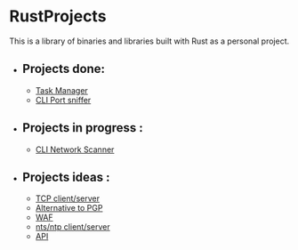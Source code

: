 # __RustProjects__
This is a library of binaries and libraries built with Rust as a personal project.


- ## __Projects done__:
  - [Task Manager](https://github.com/maofryy/RustProjects/tree/main/task_manager)
  - [CLI Port sniffer](https://github.com/Maofryy/RustProjects/tree/main/cli_port_sniffer)


- ## __Projects in progress__ :
  - [CLI Network Scanner]()

- ## __Projects ideas__ :
  - [TCP client/server]()
  - [Alternative to PGP]()
  - [WAF]()
  - [nts/ntp client/server]()
  - [API]()